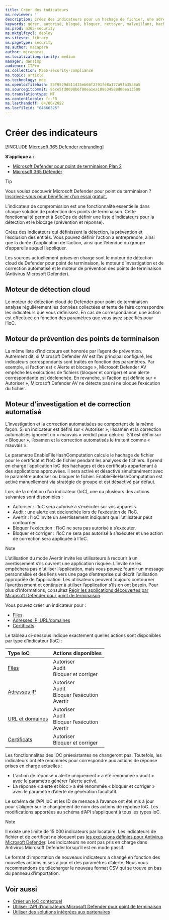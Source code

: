 ```yaml
---
title: Créer des indicateurs
ms.reviewer: ''
description: Créez des indicateurs pour un hachage de fichier, une adresse IP, des URL ou des domaines qui définissent la détection, la prévention et l’exclusion des entités.
keywords: gérer, autorisé, bloqué, bloquer, nettoyer, malveillant, hachage de fichier, adresse IP, URL, domaine
ms.prod: m365-security
ms.mktglfcycl: deploy
ms.sitesec: library
ms.pagetype: security
ms.author: macapara
author: mjcaparas
ms.localizationpriority: medium
manager: dansimp
audience: ITPro
ms.collection: M365-security-compliance
ms.topic: article
ms.technology: mde
ms.openlocfilehash: 55f9529d511435eb66f2791fe8a177a9fa35a8a5
ms.sourcegitcommit: 85ce5fd0698b6f00ea1ea189634588d00ea13508
ms.translationtype: MT
ms.contentlocale: fr-FR
ms.lasthandoff: 04/06/2022
ms.locfileid: "64666325"
---
```

# <a name="create-indicators"></a>Créer des indicateurs

[!INCLUDE [Microsoft 365 Defender rebranding](../../includes/microsoft-defender.md)]

**S’applique à :**

- [Microsoft Defender pour point de terminaison Plan 2](https://go.microsoft.com/fwlink/p/?linkid=2154037)
- [Microsoft 365 Defender](https://go.microsoft.com/fwlink/?linkid=2118804)

> [!TIP]
>
> Vous voulez découvrir Microsoft Defender pour point de terminaison ? [Inscrivez-vous pour bénéficier d’un essai gratuit.](https://www.microsoft.com/WindowsForBusiness/windows-atp?ocid=docs-wdatp-automationexclusionlist-abovefoldlink)

L’indicateur de compromission est une fonctionnalité essentielle dans chaque solution de protection des points de terminaison. Cette fonctionnalité permet à SecOps de définir une liste d’indicateurs pour la détection et le blocage (prévention et réponse).

Créez des indicateurs qui définissent la détection, la prévention et l’exclusion des entités. Vous pouvez définir l’action à entreprendre, ainsi que la durée d’application de l’action, ainsi que l’étendue du groupe d’appareils auquel l’appliquer.

Les sources actuellement prises en charge sont le moteur de détection cloud de Defender pour point de terminaison, le moteur d’investigation et de correction automatisé et le moteur de prévention des points de terminaison (Antivirus Microsoft Defender).

## <a name="cloud-detection-engine"></a>Moteur de détection cloud

Le moteur de détection cloud de Defender pour point de terminaison analyse régulièrement les données collectées et tente de faire correspondre les indicateurs que vous définissez. En cas de correspondance, une action est effectuée en fonction des paramètres que vous avez spécifiés pour l’IoC.

## <a name="endpoint-prevention-engine"></a>Moteur de prévention des points de terminaison

La même liste d’indicateurs est honorée par l’agent de prévention. Autrement dit, si Microsoft Defender AV est l’av principal configuré, les indicateurs correspondants sont traités en fonction des paramètres. Par exemple, si l’action est « Alerte et blocage », Microsoft Defender AV empêche les exécutions de fichiers (bloquer et corriger) et une alerte correspondante est déclenchée. En revanche, si l’action est définie sur « Autoriser », Microsoft Defender AV ne détecte pas ni ne bloque l’exécution du fichier.

## <a name="automated-investigation-and-remediation-engine"></a>Moteur d’investigation et de correction automatisé

L’investigation et la correction automatisées se comportent de la même façon. Si un indicateur est défini sur « Autoriser », l’examen et la correction automatisés ignorent un « mauvais » verdict pour celui-ci. S’il est défini sur « Bloquer », l’examen et la correction automatisés le traitent comme « mauvais ».

Le paramètre EnableFileHashComputation calcule le hachage de fichier pour le certificat et l’IoC de fichier pendant les analyses de fichiers. Il prend en charge l’application IoC des hachages et des certificats appartenant à des applications approuvées. Il sera activé et désactivé simultanément avec le paramètre autoriser ou bloquer le fichier. EnableFileHashComputation est activé manuellement via stratégie de groupe et est désactivé par défaut.

Lors de la création d’un indicateur (IoC), une ou plusieurs des actions suivantes sont disponibles :

- Autoriser : l’IoC sera autorisé à s’exécuter sur vos appareils.
- Audit : une alerte est déclenchée lors de l’exécution de l’IoC.
- Avertir : l’IoC invite un avertissement indiquant que l’utilisateur peut contourner 
- Bloquer l’exécution : l’IoC ne sera pas autorisé à s’exécuter.
- Bloquer et corriger : l’IoC ne sera pas autorisé à s’exécuter et une action de correction sera appliquée à l’IoC.

>[!NOTE]
> L’utilisation du mode Avertir invite les utilisateurs à recourir à un avertissement s’ils ouvrent une application risquée. L’invite ne les empêchera pas d’utiliser l’application, mais vous pouvez fournir un message personnalisé et des liens vers une page d’entreprise qui décrit l’utilisation appropriée de l’application. Les utilisateurs peuvent toujours contourner l’avertissement et continuer à utiliser l’application s’ils en ont besoin. Pour plus d’informations, consultez [Régir les applications découvertes par Microsoft Defender pour point de terminaison](/cloud-app-security/mde-govern).

Vous pouvez créer un indicateur pour :

- [Files](indicator-file.md)
- [Adresses IP, URL/domaines](indicator-ip-domain.md)
- [Certificats](indicator-certificates.md)

Le tableau ci-dessous indique exactement quelles actions sont disponibles par type d’indicateur (IoC) :

| Type IoC | Actions disponibles |
|:---|:---|
| [Files](indicator-file.md) | Autoriser <br> Audit <br> Bloquer et corriger |
| [Adresses IP](indicator-ip-domain.md) | Autoriser <br> Audit <br> Bloquer l’exécution <br> Avertir |
| [URL et domaines](indicator-ip-domain.md) | Autoriser <br> Audit <br> Bloquer l’exécution<br> Avertir |
| [Certificats](indicator-certificates.md) | Autoriser <br> Bloquer et corriger |

Les fonctionnalités des IOC préexistantes ne changeront pas. Toutefois, les indicateurs ont été renommés pour correspondre aux actions de réponse prises en charge actuelles :

- L’action de réponse « alerte uniquement » a été renommée « audit » avec le paramètre générer l’alerte activé.
- La réponse « alerte et bloc » a été renommée « bloquer et corriger » avec le paramètre d’alerte de génération facultatif.

Le schéma de l’API IoC et les ID de menace à l’avance ont été mis à jour pour s’aligner sur le changement de nom des actions de réponse IoC. Les modifications apportées au schéma d’API s’appliquent à tous les types IoC.

> [!Note]
> Il existe une limite de 15 000 indicateurs par locataire. Les indicateurs de fichier et de certificat ne bloquent pas [les exclusions définies pour Antivirus Microsoft Defender](/windows/security/threat-protection/microsoft-defender-antivirus/configure-exclusions-microsoft-defender-antivirus). Les indicateurs ne sont pas pris en charge dans Antivirus Microsoft Defender lorsqu’il est en mode passif.
>
> Le format d’importation de nouveaux indicateurs a changé en fonction des nouvelles actions mises à jour et des paramètres d’alerte. Nous vous recommandons de télécharger le nouveau format CSV qui se trouve en bas du panneau d’importation.

## <a name="related-topics"></a>Voir aussi

- [Créer un IoC contextuel](respond-file-alerts.md#add-indicator-to-block-or-allow-a-file)
- [Utiliser l’API d’indicateurs Microsoft Defender pour point de terminaison](ti-indicator.md)
- [Utiliser des solutions intégrées aux partenaires](partner-applications.md)
